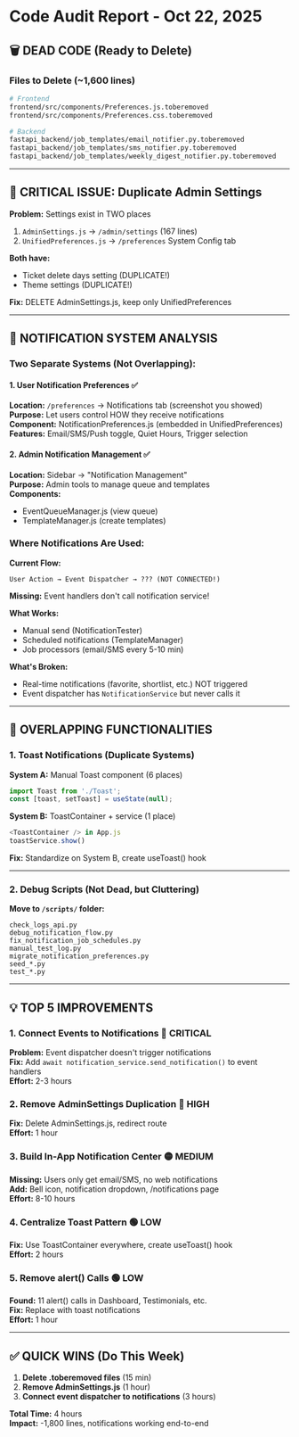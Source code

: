 # Code Audit Report - Oct 22, 2025

## 🗑️ DEAD CODE (Ready to Delete)

### Files to Delete (~1,600 lines)
```bash
# Frontend
frontend/src/components/Preferences.js.toberemoved
frontend/src/components/Preferences.css.toberemoved

# Backend
fastapi_backend/job_templates/email_notifier.py.toberemoved
fastapi_backend/job_templates/sms_notifier.py.toberemoved
fastapi_backend/job_templates/weekly_digest_notifier.py.toberemoved
```

---

## 🔴 CRITICAL ISSUE: Duplicate Admin Settings

**Problem:** Settings exist in TWO places

1. `AdminSettings.js` → `/admin/settings` (167 lines)
2. `UnifiedPreferences.js` → `/preferences` System Config tab

**Both have:**
- Ticket delete days setting (DUPLICATE!)
- Theme settings (DUPLICATE!)

**Fix:** DELETE AdminSettings.js, keep only UnifiedPreferences

---

## 🔔 NOTIFICATION SYSTEM ANALYSIS

### Two Separate Systems (Not Overlapping):

#### 1. User Notification Preferences ✅
**Location:** `/preferences` → Notifications tab (screenshot you showed)  
**Purpose:** Let users control HOW they receive notifications  
**Component:** NotificationPreferences.js (embedded in UnifiedPreferences)  
**Features:** Email/SMS/Push toggle, Quiet Hours, Trigger selection

#### 2. Admin Notification Management ✅
**Location:** Sidebar → "Notification Management"  
**Purpose:** Admin tools to manage queue and templates  
**Components:**
- EventQueueManager.js (view queue)
- TemplateManager.js (create templates)

### Where Notifications Are Used:

**Current Flow:**
```
User Action → Event Dispatcher → ??? (NOT CONNECTED!)
```

**Missing:** Event handlers don't call notification service!

**What Works:**
- Manual send (NotificationTester)
- Scheduled notifications (TemplateManager)
- Job processors (email/SMS every 5-10 min)

**What's Broken:**
- Real-time notifications (favorite, shortlist, etc.) NOT triggered
- Event dispatcher has `NotificationService` but never calls it

---

## 🔄 OVERLAPPING FUNCTIONALITIES

### 1. Toast Notifications (Duplicate Systems)

**System A:** Manual Toast component (6 places)
```javascript
import Toast from './Toast';
const [toast, setToast] = useState(null);
```

**System B:** ToastContainer + service (1 place)
```javascript
<ToastContainer /> in App.js
toastService.show()
```

**Fix:** Standardize on System B, create useToast() hook

---

### 2. Debug Scripts (Not Dead, but Cluttering)

**Move to `/scripts/` folder:**
```
check_logs_api.py
debug_notification_flow.py
fix_notification_job_schedules.py
manual_test_log.py
migrate_notification_preferences.py
seed_*.py
test_*.py
```

---

## 💡 TOP 5 IMPROVEMENTS

### 1. Connect Events to Notifications 🔴 CRITICAL
**Problem:** Event dispatcher doesn't trigger notifications  
**Fix:** Add `await notification_service.send_notification()` to event handlers  
**Effort:** 2-3 hours

### 2. Remove AdminSettings Duplication 🔴 HIGH
**Fix:** Delete AdminSettings.js, redirect route  
**Effort:** 1 hour

### 3. Build In-App Notification Center 🟡 MEDIUM
**Missing:** Users only get email/SMS, no web notifications  
**Add:** Bell icon, notification dropdown, /notifications page  
**Effort:** 8-10 hours

### 4. Centralize Toast Pattern 🟢 LOW
**Fix:** Use ToastContainer everywhere, create useToast() hook  
**Effort:** 2 hours

### 5. Remove alert() Calls 🟢 LOW
**Found:** 11 alert() calls in Dashboard, Testimonials, etc.  
**Fix:** Replace with toast notifications  
**Effort:** 1 hour

---

## ✅ QUICK WINS (Do This Week)

1. **Delete .toberemoved files** (15 min)
2. **Remove AdminSettings.js** (1 hour)
3. **Connect event dispatcher to notifications** (3 hours)

**Total Time:** 4 hours  
**Impact:** -1,800 lines, notifications working end-to-end
